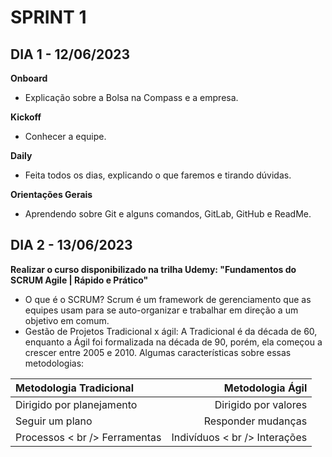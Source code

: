 # SPRINT 1
## DIA 1 - 12/06/2023

**Onboard**
- Explicação sobre  a Bolsa na Compass e a empresa.

**Kickoff**
- Conhecer a equipe.

**Daily**
- Feita todos os dias, explicando o que faremos e tirando dúvidas.

**Orientações Gerais**
- Aprendendo sobre Git e alguns comandos, GitLab, GitHub e ReadMe.

## DIA 2 - 13/06/2023

**Realizar o curso disponibilizado na trilha Udemy: "Fundamentos do SCRUM Agile | Rápido e Prático"**
- O que é o SCRUM? Scrum é um framework de gerenciamento que as equipes usam para se auto-organizar e trabalhar em direção a um objetivo em comum.
- Gestão de Projetos Tradicional x ágil: A Tradicional é da década de 60, enquanto a Ágil foi formalizada na década de 90, porém, ela começou a crescer entre 2005 e 2010. Algumas características sobre essas metodologias:

| Metodologia Tradicional | Metodologia Ágil |
| :--- | ---: |
| Dirigido por planejamento | Dirigido por valores |
| Seguir um plano | Responder mudanças |
| Processos < br /> Ferramentas | Indivíduos < br /> Interações |
